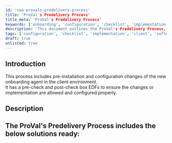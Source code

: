 ```yaml
---
id: 'cwa-provals-predelivery-process'
title: 'ProVal's Predelivery Process'
title_meta: 'ProVal's Predelivery Process'
keywords: ['onboarding', 'configuration', 'checklist', 'implementation', 'client']
description: 'This document outlines the ProVal's Predelivery Process, detailing the pre-installation and configuration changes necessary for the new onboarding agent in client environments, including essential pre-check and post-check procedures to ensure proper implementation.'
tags: ['configuration', 'checklist', 'implementation', 'client', 'software']
draft: true
unlisted: true
---
```

## Introduction

This process includes pre-installation and configuration changes of the new onboarding agent in the client environment.  
It has a pre-check and post-check box EDFs to ensure the changes or implementation are allowed and configured properly.

## Description

The ProVal's Predelivery Process includes the below solutions ready:  
- 



